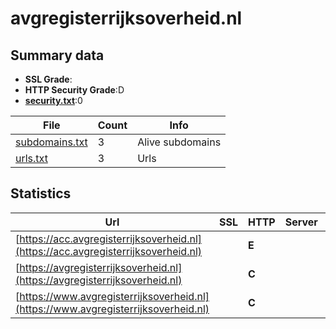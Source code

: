 

# avgregisterrijksoverheid.nl
## Summary data


 - **SSL Grade**:
 - **HTTP Security Grade**:D
 - **[security.txt](https://www.digitaleoverheid.nl/nieuws/standaard-security-txt-nu-verplicht-voor-overheid/)**:0


| File       | Count | Info |
|------------|-------|------|
|[subdomains.txt](/data/avgregisterrijksoverheid.nl/subdomains.txt)|3|Alive subdomains|
|[urls.txt](/data/avgregisterrijksoverheid.nl/urls.txt)|3|Urls|


## Statistics


| Url | SSL | HTTP | Server | Cookie | HSTS | CORS | CTO | CSP | XFO | XXP | RP |FP| Tech |Title |
|--------|-------|-------|------|------|------|------|------|------|------|------|------|------|------|------|
|[https://acc.avgregisterrijksoverheid.nl](https://acc.avgregisterrijksoverheid.nl)| | **E**|| | | | | | | | :white_check_mark: | ||AVG Verwerkingen...|
|[https://avgregisterrijksoverheid.nl](https://avgregisterrijksoverheid.nl)| | **C**||:white_check_mark: |:white_check_mark: | | | | | | :white_check_mark: | |HSTS|AVG Verwerkingen...|
|[https://www.avgregisterrijksoverheid.nl](https://www.avgregisterrijksoverheid.nl)| | **C**||:white_check_mark: |:white_check_mark: | | | | | | :white_check_mark: | |HSTS|AVG Verwerkingen...|


